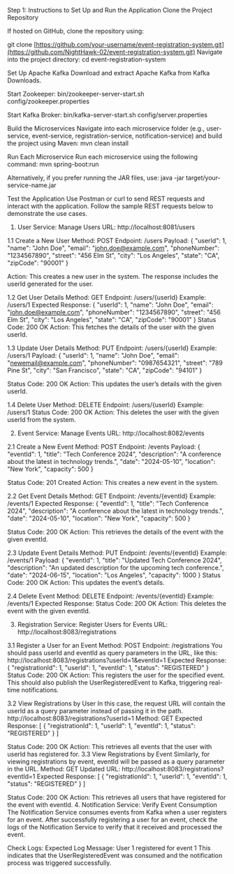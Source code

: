 Step 1: Instructions to Set Up and Run the Application
Clone the Project Repository

If hosted on GitHub, clone the repository using:

git clone [https://github.com/your-username/event-registration-system.git](https://github.com/NightHawk-02/event-registration-system.git)
Navigate into the project directory:
cd event-registration-system

Set Up Apache Kafka
Download and extract Apache Kafka from Kafka Downloads.

Start Zookeeper:
bin/zookeeper-server-start.sh config/zookeeper.properties

Start Kafka Broker:
bin/kafka-server-start.sh config/server.properties

Build the Microservices
Navigate into each microservice folder (e.g., user-service, event-service, registration-service, notification-service) and build the project using Maven:
mvn clean install

Run Each Microservice
Run each microservice using the following command:
mvn spring-boot:run

Alternatively, if you prefer running the JAR files, use:
java -jar target/your-service-name.jar

Test the Application
Use Postman or curl to send REST requests and interact with the application. Follow the sample REST requests below to demonstrate the use cases.

1. User Service: Manage Users
URL: http://localhost:8081/users

1.1 Create a New User
Method: POST
Endpoint: /users
Payload:
{
    "userId": 1,
    "name": "John Doe",
    "email": "john.doe@example.com",
    "phoneNumber": "1234567890",
    "street": "456 Elm St",
    "city": "Los Angeles",
    "state": "CA",
    "zipCode": "90001"
}

Action: This creates a new user in the system. The response includes the userId generated for the user.

1.2 Get User Details
Method: GET
Endpoint: /users/{userId}
Example: /users/1
Expected Response:
{
    "userId": 1,
    "name": "John Doe",
    "email": "john.doe@example.com",
    "phoneNumber": "1234567890",
    "street": "456 Elm St",
    "city": "Los Angeles",
    "state": "CA",
    "zipCode": "90001"
}
Status Code: 200 OK
Action: This fetches the details of the user with the given userId.

1.3 Update User Details
Method: PUT
Endpoint: /users/{userId}
Example: /users/1
Payload:
{
    "userId": 1,
    "name": "John Doe",
    "email": "newemail@example.com",
    "phoneNumber": "0987654321",
    "street": "789 Pine St",
    "city": "San Francisco",
    "state": "CA",
    "zipCode": "94101"
}

Status Code: 200 OK
Action: This updates the user’s details with the given userId.

1.4 Delete User
Method: DELETE
Endpoint: /users/{userId}
Example: /users/1
Status Code: 200 OK
Action: This deletes the user with the given userId from the system.

2. Event Service: Manage Events
URL: http://localhost:8082/events

2.1 Create a New Event
Method: POST
Endpoint: /events
Payload:
{
    "eventId": 1,
    "title": "Tech Conference 2024",
    "description": "A conference about the latest in technology trends.",
    "date": "2024-05-10",
    "location": "New York",
    "capacity": 500
}

Status Code: 201 Created
Action: This creates a new event in the system.

2.2 Get Event Details
Method: GET
Endpoint: /events/{eventId}
Example: /events/1
Expected Response:
{
    "eventId": 1,
    "title": "Tech Conference 2024",
    "description": "A conference about the latest in technology trends.",
    "date": "2024-05-10",
    "location": "New York",
    "capacity": 500
}

Status Code: 200 OK
Action: This retrieves the details of the event with the given eventId.

2.3 Update Event Details
Method: PUT
Endpoint: /events/{eventId}
Example: /events/1
Payload:
{
    "eventId": 1,
    "title": "Updated Tech Conference 2024",
    "description": "An updated description for the upcoming tech conference.",
    "date": "2024-06-15",
    "location": "Los Angeles",
    "capacity": 1000
}
Status Code: 200 OK
Action: This updates the event’s details.

2.4 Delete Event
Method: DELETE
Endpoint: /events/{eventId}
Example: /events/1
Expected Response:
Status Code: 200 OK
Action: This deletes the event with the given eventId.

3. Registration Service: Register Users for Events
URL: http://localhost:8083/registrations

3.1 Register a User for an Event
Method: POST
Endpoint: /registrations
You should pass userId and eventId as query parameters in the URL, like this:
http://localhost:8083/registrations?userId=1&eventId=1
Expected Response:
{
  "registrationId": 1,
  "userId": 1,
  "eventId": 1,
  "status": "REGISTERED"
}
Status Code: 200 OK
Action: This registers the user for the specified event. This should also publish the UserRegisteredEvent to Kafka, triggering real-time notifications.

3.2 View Registrations by User
In this case, the request URL will contain the userId as a query parameter instead of passing it in the path.
http://localhost:8083/registrations?userId=1
Method: GET
Expected Response:
[
  {
    "registrationId": 1,
    "userId": 1,
    "eventId": 1,
    "status": "REGISTERED"
  }
]

Status Code: 200 OK
Action: This retrieves all events that the user with userId has registered for.
3.3 View Registrations by Event
Similarly, for viewing registrations by event, eventId will be passed as a query parameter in the URL.
Method: GET
Updated URL:
http://localhost:8083/registrations?eventId=1
Expected Response:
[
  {
    "registrationId": 1,
    "userId": 1,
    "eventId": 1,
    "status": "REGISTERED"
  }
]

Status Code: 200 OK
Action: This retrieves all users that have registered for the event with eventId.
4. Notification Service: Verify Event Consumption
The Notification Service consumes events from Kafka when a user registers for an event. After successfully registering a user for an event, check the logs of the Notification Service to verify that it received and processed the event.

Check Logs:
Expected Log Message:
User 1 registered for event 1
This indicates that the UserRegisteredEvent was consumed and the notification process was triggered successfully.
